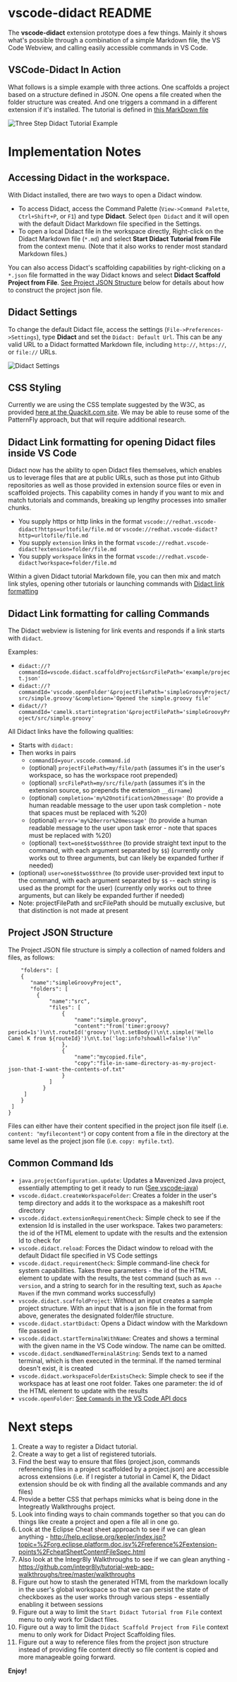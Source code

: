 # vscode-didact README  

The **vscode-didact** extension prototype does a few things. Mainly it shows what's possible through a combination of a simple Markdown file, the VS Code Webview, and calling easily accessible commands in VS Code.

## VSCode-Didact In Action

What follows is a simple example with three actions. One scaffolds a project based on a structure defined in JSON. One opens a file created when the folder structure was created. And one triggers a command in a different extension if it's installed. The tutorial is defined in [this MarkDown file](./example/tutorial2.md)

![Three Step Didact Tutorial Example](./images/didact-sample-tutorial-24-OCT-2019.gif)

# Implementation Notes

## Accessing Didact in the workspace. 

With Didact installed, there are two ways to open a Didact window.

* To access Didact, access the Command Palette (`View->Command Palette`, `Ctrl+Shift+P`, or `F1`) and type **Didact**. Select `Open Didact` and it will open with the default Didact Markdown file specified in the Settings.
* To open a local Didact file in the workspace directly, Right-click on the Didact Markdown file (`*.md`) and select **Start Didact Tutorial from File** from the context menu. (Note that it also works to render most standard Markdown files.)

You can also access Didact's scaffolding capabilities by right-clicking on a `*.json` file formatted in the way Didact knows and select **Didact Scaffold Project from File**. [See Project JSON Structure](#project-json-structure) below for details about how to construct the project json file.

## Didact Settings 

To change the default Didact file, access the settings (`File->Preferences->Settings`), type **Didact** and set the `Didact: Default Url`. This can be any valid URL to a Didact formatted Markdown file, including `http://`, `https://`, or `file://` URLs.

![Didact Settings](./images/settings.jpg)

## CSS Styling

Currently we are using the CSS template suggested by the W3C, as provided [here at the Quackit.com site](https://www.quackit.com/css/css_template.cfm). We may be able to reuse some of the PatternFly approach, but that will require additional research.

## Didact Link formatting for opening Didact files inside VS Code

Didact now has the ability to open Didact files themselves, which enables us to leverage files that are at public URLs, such as those put into Github repositories as well as those provided in extension source files or even in scaffolded projects. This capability comes in handy if you want to mix and match tutorials and commands, breaking up lengthy processes into smaller chunks.

* You supply https or http links in the format `vscode://redhat.vscode-didact?https=urltofile/file.md` or `vscode://redhat.vscode-didact?http=urltofile/file.md`
* You supply `extension` links in the format `vscode://redhat.vscode-didact?extension=folder/file.md`
* You supply `workspace` links in the format `vscode://redhat.vscode-didact?workspace=folder/file.md`

Within a given Didact tutorial Markdown file, you can then mix and match link styles, opening other tutorials or launching commands with [Didact link formatting](https://github.com/bfitzpat/vscode-didact#link-formatting)

## Didact Link formatting for calling Commands

The Didact webview is listening for link events and responds if a link starts with `didact`. 

Examples:

* `didact://?commandId=vscode.didact.scaffoldProject&srcFilePath='example/project.json'`
* `didact://?commandId='vscode.openFolder'&projectFilePath='simpleGroovyProject/src/simple.groovy'&completion='Opened the simple.groovy file'`
* `didact//?commandId='camelk.startintegration'&projectFilePath='simpleGroovyProject/src/simple.groovy'`

All Didact links have the following qualities:

* Starts with `didact:`
* Then works in pairs
  * `commandId=your.vscode.command.id`
  * (optional) `projectFilePath=my/file/path` (assumes it's in the user's workspace, so has the workspace root prepended)
  * (optional) `srcFilePath=my/src/file/path` (assumes it's in the extension source, so prepends the extension `__dirname`)
  * (optional) `completion='my%20notification%20message'` (to provide a human readable message to the user upon task completion - note that spaces must be replaced with %20)
  * (optional) `error='my%20error%20message'` (to provide a human readable message to the user upon task error - note that spaces must be replaced with %20)
  * (optional) `text=one$$two$$three` (to provide straight text input to the command, with each argument separated by `$$`) (currently only works out to three arguments, but can likely be expanded further if needed)
 * (optional) `user=one$$two$$three` (to provide user-provided text input to the command, with each argument separated by `$$` -- each string is used as the prompt for the user) (currently only works out to three arguments, but can likely be expanded further if needed)
  * Note: projectFilePath and srcFilePath should be mutually exclusive, but that distinction is not made at present

## Project JSON Structure

The Project JSON file structure is simply a collection of named folders and files, as follows:

```{
    "folders": [
    {
       "name":"simpleGroovyProject",
       "folders": [
         {
             "name":"src",
             "files": [
                 {
                     "name":"simple.groovy",
                     "content":"from('timer:groovy?period=1s')\n\t.routeId('groovy')\n\t.setBody()\n\t.simple('Hello Camel K from ${routeId}')\n\t.to('log:info?showAll=false')\n"
                 },
                 {
                     "name":"mycopied.file",
                     "copy":"file-in-same-directory-as-my-project-json-that-I-want-the-contents-of.txt"
                 }
             ]
           }
     ]
    }
 ]
}
```

Files can either have their content specified in the project json file itself (i.e. `content: "myfilecontent"`) or copy content from a file in the directory at the same level as the project json file (i.e. `copy: myfile.txt`).

## Common Command Ids

* `java.projectConfiguration.update`: Updates a Mavenized Java project, essentially attempting to get it ready to run ([See vscode-java](https://github.com/redhat-developer/vscode-java))
* `vscode.didact.createWorkspaceFolder`: Creates a folder in the user's temp directory and adds it to the workspace as a makeshift root directory
* `vscode.didact.extensionRequirementCheck`: Simple check to see if the extension Id is installed in the user workspace. Takes two parameters: the id of the HTML element to update with the results and the extension Id to check for
* `vscode.didact.reload`: Forces the Didact window to reload with the default Didact file specified in VS Code settings
* `vscode.didact.requirementCheck`: Simple command-line check for system capabilities. Takes three parameters - the id of the HTML element to update with the results, the test command (such as `mvn --version`, and a string to search for in the resulting text, such as `Apache Maven` if the mvn command works successfully)
* `vscode.didact.scaffoldProject`: Without an input creates a sample project structure. With an input that is a json file in the format from above, generates the designated folder/file structure.
* `vscode.didact.startDidact`: Opens a Didact window with the Markdown file passed in
* `vscode.didact.startTerminalWithName`: Creates and shows a terminal with the given name in the VS Code window. The name can be omitted.
* `vscode.didact.sendNamedTerminalAString`: Sends text to a named terminal, which is then executed in the terminal. If the named terminal doesn't exist, it is created
* `vscode.didact.workspaceFolderExistsCheck`:  Simple check to see if the workspace has at least one root folder. Takes one parameter: the id of the HTML element to update with the results
* `vscode.openFolder`: [See `Commands` in the VS Code API docs](https://code.visualstudio.com/api/references/commands#commands)


# Next steps

1. Create a way to register a Didact tutorial.
2. Create a way to get a list of registered tutorials.
3. Find the best way to ensure that files (project.json, commands referencing files in a project scaffolded by a project.json) are accessible across extensions (i.e. if I register a tutorial in Camel K, the Didact extension should be ok with finding all the available commands and any files)
4. Provide a better CSS that perhaps mimicks what is being done in the Integreatly Walkthroughs project. 
5. Look into finding ways to chain commands together so that you can do things like create a project and open a file all in one go.
6. Look at the Eclipse Cheat sheet approach to see if we can glean anything - http://help.eclipse.org/kepler/index.jsp?topic=%2Forg.eclipse.platform.doc.isv%2Freference%2Fextension-points%2FcheatSheetContentFileSpec.html 
7. Also look at the Integr8ly Walkthroughs to see if we can glean anything - https://github.com/integr8ly/tutorial-web-app-walkthroughs/tree/master/walkthroughs
8. Figure out how to stash the generated HTML from the markdown locally in the user's global workspace so that we can persist the state of checkboxes as the user works through various steps - essentially enabling it between sessions
9. Figure out a way to limit the `Start Didact Tutorial from File` context menu to only work for Didact files.
10. Figure out a way to limit the `Didact Scaffold Project from File` context menu to only work for Didact Project Scaffolding files.
11. Figure out a way to reference files from the project json structure instead of providing file content directly so file content is copied and more manageable going forward.

**Enjoy!**
